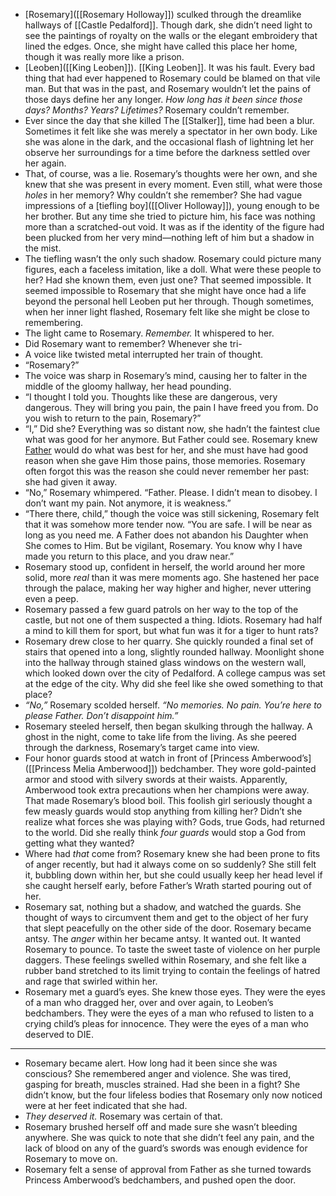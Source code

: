 - [Rosemary]([[Rosemary Holloway]]) sculked through the dreamlike hallways of [[Castle Pedalford]]. Though dark, she didn’t need light to see the paintings of royalty on the walls or the elegant embroidery that lined the edges. Once, she might have called this place her home, though it was really more like a prison.
- [Leoben]([[King Leoben]]). [[King Leoben]]. It was his fault. Every bad thing that had ever happened to Rosemary could be blamed on that vile man. But that was in the past, and Rosemary wouldn’t let the pains of those days define her any longer. *How long has it been since those days? Months? Years? Lifetimes?* Rosemary couldn’t remember.
- Ever since the day that she killed The [[Stalker]], time had been a blur. Sometimes it felt like she was merely a spectator in her own body. Like she was alone in the dark, and the occasional flash of lightning let her observe her surroundings for a time before the darkness settled over her again.
- That, of course, was a lie. Rosemary’s thoughts were her own, and she knew that she was present in every moment. Even still, what were those *holes* in her memory? Why couldn’t she remember? She had vague impressions of a [tiefling boy]([[Oliver Holloway]]), young enough to be her brother. But any time she tried to picture him, his face was nothing more than a scratched-out void. It was as if the identity of the figure had been plucked from her very mind—nothing left of him but a shadow in the mist.
- The tiefling wasn’t the only such shadow. Rosemary could picture many figures, each a faceless imitation, like a doll. What were these people to her? Had she known them, even just one? That seemed impossible. It seemed impossible to Rosemary that she might have once had a life beyond the personal hell Leoben put her through. Though sometimes, when her inner light flashed, Rosemary felt like she might be close to remembering.
- The light came to Rosemary. *Remember.* It whispered to her.
- Did Rosemary want to remember? Whenever she tri-
- A voice like twisted metal interrupted her train of thought.
- “Rosemary?”
- The voice was sharp in Rosemary’s mind, causing her to falter in the middle of the gloomy hallway, her head pounding.
- “I thought I told you. Thoughts like these are dangerous, very dangerous. They will bring you pain, the pain I have freed you from. Do you wish to return to the pain, Rosemary?”
- “I,” Did she? Everything was so distant now, she hadn’t the faintest clue what was good for her anymore. But Father could see. Rosemary knew [Father]([[Raznesh]]) would do what was best for her, and she must have had good reason when she gave Him those pains, those memories. Rosemary often forgot this was the reason she could never remember her past: she had given it away.
- “No,” Rosemary whimpered. “Father. Please. I didn’t mean to disobey. I don’t want my pain. Not anymore, it is weakness.”
- “There there, child,” though the voice was still sickening, Rosemary felt that it was somehow more tender now. “You are safe. I will be near as long as you need me. A Father does not abandon his Daughter when She comes to Him. But be vigilant, Rosemary. You know why I have made you return to this place, and you draw near.”
- Rosemary stood up, confident in herself, the world around her more solid, more *real* than it was mere moments ago. She hastened her pace through the palace, making her way higher and higher, never uttering even a peep.
- Rosemary passed a few guard patrols on her way to the top of the castle, but not one of them suspected a thing. Idiots. Rosemary had half a mind to kill them for sport, but what fun was it for a tiger to hunt rats?
- Rosemary drew close to her quarry. She quickly rounded a final set of stairs that opened into a long, slightly rounded hallway. Moonlight shone into the hallway through stained glass windows on the western wall, which looked down over the city of Pedalford. A college campus was set at the edge of the city. Why did she feel like she owed something to that place?
- *“No,”* Rosemary scolded herself. *“No memories. No pain. You’re here to please Father. Don’t disappoint him.”*
- Rosemary steeled herself, then began skulking through the hallway. A ghost in the night, come to take life from the living. As she peered through the darkness, Rosemary’s target came into view.
- Four honor guards stood at watch in front of [Princess Amberwood’s]([[Princess Melia Amberwood]]) bedchamber. They wore gold-painted armor and stood with silvery swords at their waists. Apparently, Amberwood took extra precautions when her champions were away. That made Rosemary’s blood boil. This foolish girl seriously thought a few measly guards would stop anything from killing her? Didn’t she realize what forces she was playing with? Gods, true Gods, had returned to the world. Did she really think *four guards* would stop a God from getting what they wanted?
- Where had *that* come from? Rosemary knew she had been prone to fits of anger recently, but had it always come on so suddenly? She still felt it, bubbling down within her, but she could usually keep her head level if she caught herself early, before Father’s Wrath started pouring out of her.
- Rosemary sat, nothing but a shadow, and watched the guards. She thought of ways to circumvent them and get to the object of her fury that slept peacefully on the other side of the door. Rosemary became antsy. The *anger* within her became antsy. It wanted out. It wanted Rosemary to pounce. To taste the sweet taste of violence on her purple daggers. These feelings swelled within Rosemary, and she felt like a rubber band stretched to its limit trying to contain the feelings of hatred and rage that swirled within her.
- Rosemary met a guard’s eyes. She knew those eyes. They were the eyes of a man who dragged her, over and over again, to Leoben’s bedchambers. They were the eyes of a man who refused to listen to a crying child’s pleas for innocence. They were the eyes of a man who deserved to DIE.
- ----------
- Rosemary became alert. How long had it been since she was conscious? She remembered anger and violence. She was tired, gasping for breath, muscles strained. Had she been in a fight? She didn’t know, but the four lifeless bodies that Rosemary only now noticed were at her feet indicated that she had.
- *They deserved it.* Rosemary was certain of that.
- Rosemary brushed herself off and made sure she wasn’t bleeding anywhere. She was quick to note that she didn’t feel any pain, and the lack of blood on any of the guard’s swords was enough evidence for Rosemary to move on.
- Rosemary felt a sense of approval from Father as she turned towards Princess Amberwood’s bedchambers, and pushed open the door.